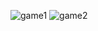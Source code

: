![game1](https://github.com/FatimaAzaizeh/game/assets/164844640/e53292c3-1447-49f0-93f5-8a70991c6428)
![game2](https://github.com/FatimaAzaizeh/game/assets/164844640/c52cc039-4b67-42a1-b150-567716290453)
